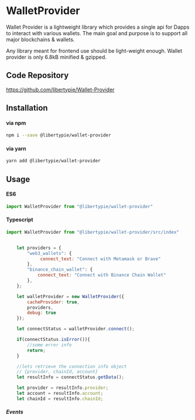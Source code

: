 # WalletProvider
Wallet Provider is a lightweight library which provides a single api for Dapps to interact with various wallets. The main goal and purpose is to support all major blockchains & wallets.

Any library meant for frontend use should be light-weight enough. 
Wallet provider is only 6.8kB minified & gzipped.

## Code Repository
https://github.com/libertypie/Wallet-Provider
## Installation 

#### via npm 
```sh
npm i --save @libertypie/wallet-provider
```

#### via yarn 
```sh
yarn add @libertypie/wallet-provider
```

## Usage
#### ES6
```js
import WalletProvider from "@libertypie/wallet-provider"
```
#### Typescript
```js
import WalletProvider from "@libertypie/wallet-provider/src/index"
```


```js

    let providers = {
        "web3_wallets": {
             connect_text: "Connect with Metamask or Brave"
        },
        "binance_chain_wallet": {
            connect_text: "Connect with Binance Chain Wallet"
        },
    };

    let walletProvider = new WalletProvider({
        cacheProvider: true,
        providers,
        debug: true
    });

    let connectStatus = walletProvider.connect();

    if(connectStatus.isError()){
        //some error info
        return;
    }

    //lets retrieve the connection info object
    // {provider, chainId, account}
    let resultInfo = connectStatus.getData();

    let provider = resultInfo.provider;
    let account = resultInfo.account;
    let chainId = resultInfo.chainId;

```

##### Events
```js

```